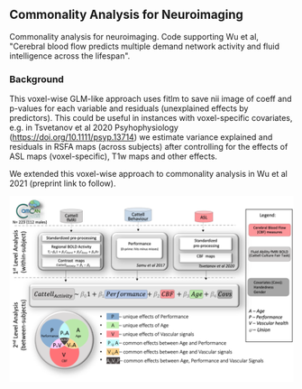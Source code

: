 ## Commonality Analysis for Neuroimaging

Commonality analysis for neuroimaging. Code supporting Wu et al, "Cerebral blood flow predicts multiple demand network activity and fluid intelligence across the lifespan".

### Background
This voxel-wise GLM-like approach uses fitlm to save nii image of coeff and p-values for each variable and residuals (unexplained effects by predictors). This could be useful in instances with voxel-specific covariates, e.g. in Tsvetanov et al 2020 Psyhophysiology (https://doi.org/10.1111/psyp.13714) we estimate variance explained and residuals in RSFA maps (across subjects) after controlling for the effects of ASL maps (voxel-specific), T1w maps and other effects.

We extended this voxel-wise approach to commonality analysis in Wu et al 2021 (preprint link to follow).


![image](./Figures/Figure_1.png)
